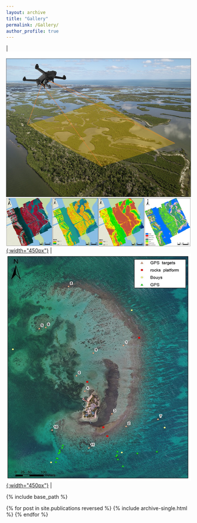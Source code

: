 ```yaml
---
layout: archive
title: "Gallery"
permalink: /Gallery/
author_profile: true
---
```

| [![image](/images/Gallery/dronetraining.jpg){:width="450px"}](https://doi.org/10.3390/drones3030060) | [![image](/images/Gallery/CarrieBow_GPSMap.jpg){:width="450px"}](http://www.citizensciencegis.org/capturing-the-beauty-of-belize-from-above-with-drones-to-support-science-and-discovery-with-smithsonian-marinegeo/) | 


{% include base_path %}

{% for post in site.publications reversed %}
  {% include archive-single.html %}
{% endfor %}
